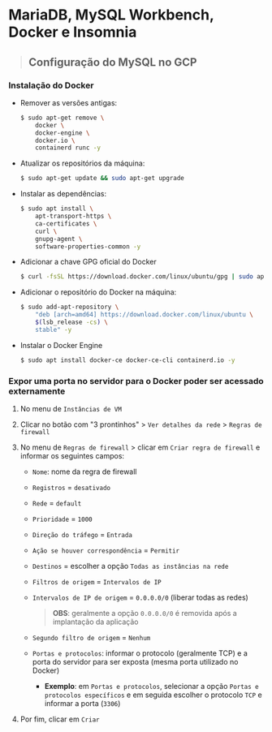 # MariaDB, MySQL Workbench, Docker e Insomnia

> ## **Configuração do MySQL no GCP**

### **Instalação do Docker**

* Remover as versões antigas:

  ```sh
  $ sudo apt-get remove \
      docker \
      docker-engine \
      docker.io \
      containerd runc -y
  ```

* Atualizar os repositórios da máquina:

  ```sh
  $ sudo apt-get update && sudo apt-get upgrade
  ```

* Instalar as dependências:

  ```sh
  $ sudo apt install \
      apt-transport-https \
      ca-certificates \
      curl \
      gnupg-agent \
      software-properties-common -y
  ```

* Adicionar a chave GPG oficial do Docker

  ```sh
  $ curl -fsSL https://download.docker.com/linux/ubuntu/gpg | sudo apt-key add -
  ```

* Adicionar o repositório do Docker na máquina:

  ```sh
  $ sudo add-apt-repository \
      "deb [arch=amd64] https://download.docker.com/linux/ubuntu \
      $(lsb_release -cs) \
      stable" -y
  ```

* Instalar o Docker Engine

  ```sh
  $ sudo apt install docker-ce docker-ce-cli containerd.io -y
  ```

### **Expor uma porta no servidor para o Docker poder ser acessado externamente**

1. No menu de `Instâncias de VM`

2. Clicar no botão com "3 prontinhos" > `Ver detalhes da rede` > `Regras de firewall`

3. No menu de `Regras de firewall` > clicar em `Criar regra de firewall` e informar os seguintes campos:

    * `Nome`: nome da regra de firewall

    * `Registros` = `desativado`

    * `Rede` = `default`

    * `Prioridade` = `1000`

    * `Direção do tráfego` = `Entrada`

    * `Ação se houver correspondência` = `Permitir`

    * `Destinos` = escolher a opção `Todas as instâncias na rede`

    * `Filtros de origem` = `Intervalos de IP`

    * `Intervalos de IP de origem` = `0.0.0.0/0` (liberar todas as redes)

      > **OBS**: geralmente a opção `0.0.0.0/0` é removida após a implantação da aplicação

    * `Segundo filtro de origem` = `Nenhum`

    * `Portas e protocolos`: informar o protocolo (geralmente TCP) e a porta do servidor para ser exposta (mesma porta utilizado no Docker)

      * **Exemplo**: em `Portas e protocolos`, selecionar a opção `Portas e protocolos específicos` e em seguida escolher o protocolo `TCP` e informar a porta (`3306`)

4. Por fim, clicar em `Criar`